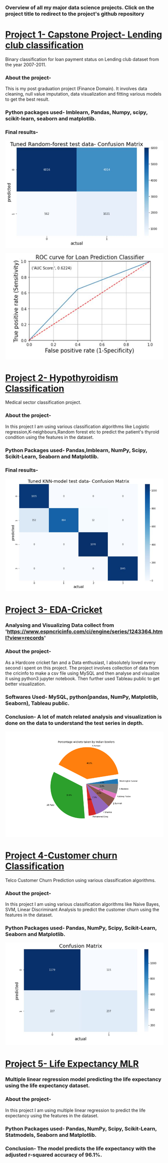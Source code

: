 ### Overview of all my major data science projects. Click on the project title to redirect to the project's github repository

# [Project 1- Capstone Project- Lending club classification](https://github.com/Chirag-Naik666/Lendingclub_loanprediction)
Binary classification for loan payment status on Lending club dataset from the year 2007-2011.
### About the project-
   This is my post graduation project (Finance Domain). It involves data cleaning, null value imputation, data visualization and fitting various models to get the best result.
### Python packages used- Imblearn, Pandas, Numpy, scipy, scikit-learn, seaborn and matplotlib.
### Final results-
![Confusion Matrix](LC_cm.JPG)

![ROC-AUC curve](LC_roc_auc.JPG)

   
# [Project 2- Hypothyroidism Classification](https://github.com/Chirag-Naik666/hypothyroidism)
Medical sector classification project. 
### About the project-
   In this project I am using various classification algorithms like Logistic regression,K-neighbours,Random forest etc to predict the patient's thyroid condition using the features in the dataset.
### Python Packages used- Pandas,Imblearn, NumPy, Scipy, Scikit-Learn, Seaborn and Matplotlib.
### Final results-
![Confusion Matrix](knn_matrix.JPG)


# [Project 3- EDA-Cricket](https://github.com/Chirag-Naik666/Cricket_EDA)
### Analysing and Visualizing Data collect from 'https://www.espncricinfo.com/ci/engine/series/1243364.html?view=records'
### About the project-
   As a Hardcore cricket fan and a Data enthusiast, I absolutely loved every second i spent on this project. The project involves collection of data from the cricinfo to make a csv file using MySQL and then analyse and visualize it using python3 jupyter notebook. Then further used Tableau public to get better visualization.
### Softwares Used- MySQL, python(pandas, NumPy, Matplotlib, Seaborn), Tableau public.
### Conclusion- A lot of match related analysis and visualization is done on the data to understand the test series in depth.
![Wicket percentage for India](wicketspercent.png)
 
 
# [Project 4-Customer churn Classification](https://github.com/Chirag-Naik666/classification)
Telco Customer Churn Prediction using various classification algorithms.
### About the project-
   In this project I am using various classification algorithms like Naive Bayes, SVM, Linear Discriminant Analysis to predict the customer churn using the features in the dataset.
### Python Packages used- Pandas, NumPy, Scipy, Scikit-Learn, Seaborn and Matplotlib.
![Confusion Matrix](confusion_matrix.JPG)

# [Project 5- Life Expectancy MLR](https://github.com/Chirag-Naik666/MLR)
### Multiple linear regression model predicting the life expectancy using the life expectancy dataset.
### About the project-
   In this project I am using multiple linear regression to predict the life expectancy using the features in the dataset. 
### Python Packages used- Pandas, NumPy, Scipy, Scikit-Learn, Statmodels, Seaborn and Matplotlib.
### Conclusion- The model predicts the life expectancy with the adjusted r-squared accuracy of 96.1%.
